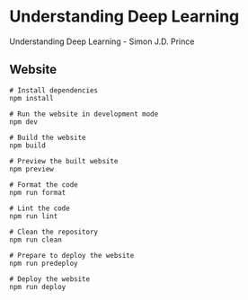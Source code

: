 # Understanding Deep Learning

Understanding Deep Learning - Simon J.D. Prince

## Website

```shell
# Install dependencies
npm install

# Run the website in development mode
npm dev

# Build the website
npm build

# Preview the built website
npm preview

# Format the code
npm run format

# Lint the code
npm run lint

# Clean the repository
npm run clean

# Prepare to deploy the website
npm run predeploy

# Deploy the website
npm run deploy
```
